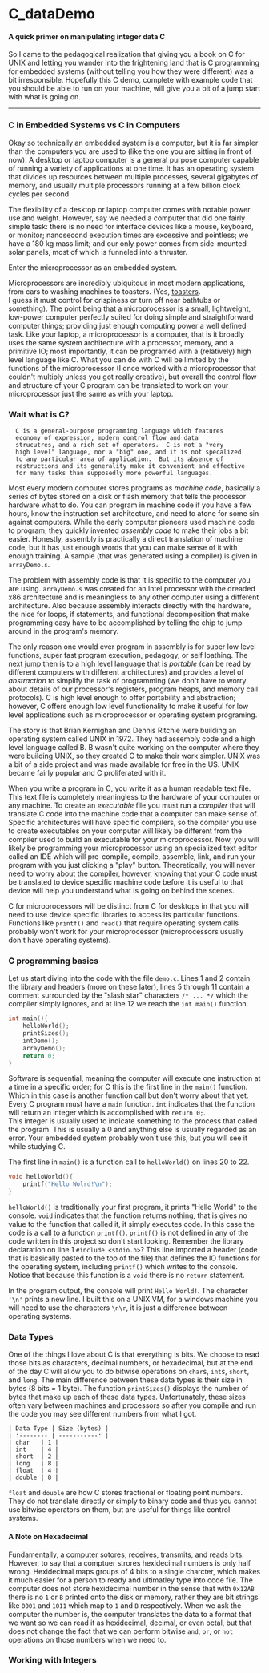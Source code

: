 # C_dataDemo
#### A quick primer on manipulating integer data C

So I came to the pedagogical realization that giving you a book on C for UNIX 
and letting you wander into the frightening land that is C programming for 
embedded systems (without telling you how they were different) was a bit 
irresponsible.  Hopefully this C demo, complete with example code that you 
should be able to run on your machine, will give you a bit of a jump start with 
what is going on.

---

### C in Embedded Systems vs C in Computers

Okay so technically an embedded system is a computer, but it is far simpler 
than the computers you are used to (like the one you are sitting in front of 
now).  A desktop or laptop computer is a general purpose computer capable of 
running a variety of applications at one time.  It has an operating system that 
divides up resources between multiple processes, several gigabytes of 
memory, and usually multiple processors running at a few billion clock cycles 
per second.

The flexibility of a desktop or laptop computer comes with notable power use 
and weight.  However, say we needed a computer that did one fairly simple task: 
there is no need for interface devices like a mouse, keyboard, or monitor; 
nanosecond execution times are excessive and pointless; we have a 180 kg mass 
limit; and our only power comes from side-mounted solar panels, most of which is 
funneled into a thruster.

Enter the microprocessor as an embedded system.

Microprocessors are incredibly ubiquitous in most modern applications, from 
cars to washing machines to toasters. (Yes, [toasters](http://cache.freescale.com/files/microcontrollers/doc/app_note/AN3414.pdf).  
I guess it must control for crispiness or turn off near bathtubs or something).
The point being that a microprocessor is a small, lightweight, low-power 
computer  perfectly suited for doing simple and straightforward computer things;
providing just enough computing power a well defined task.  Like your laptop, a 
microprocessor is a computer, that is it broadly uses the same system 
architecture with a processor, memory, and a primitive IO; 
most importantly, it can be 
programed with a (relatively) high level language like C.  What you can do with 
C will be limited by the functions of the microprocessor (I once worked with a 
microprocessor that couldn't multiply unless you got really creative),
but overall the control flow and structure of your C program can be translated
to work on your microprocessor just the same as with your laptop.

### Wait what is C?

```
  C is a general-purpose programming language which features 
  economy of expression, modern control flow and data 
  strucutres, and a rich set of operators.  C is not a "very
  high level" language, nor a "big" one, and it is not specalized
  to any particular area of application.  But its absence of
  restructions and its generality make it convenient and effective
  for many tasks than supposedly more powerful languages.
```

Most every modern computer stores programs as *machine code*, basically a series 
of bytes stored on a disk or flash memory that tells the processor hardware what 
to do.  You can program in machine code if you have a few hours, know the 
instruction set architecture, and need to atone for some sin against computers.
While the early computer pioneers used machine code to program, they quickly 
invented *assembly code* to make their jobs a bit easier.  Honestly, assembly is
practically a direct translation of machine code, but it has just enough words 
that you can make sense of it with enough training.  A sample (that was
generated using a compiler) is given in `arrayDemo.s`.

The problem with assembly code is that it is specific to the computer you are 
using.  `arrayDemo.s` was created for an Intel processor with the dreaded x86 
architecture and is meaningless to any other computer using a different 
architecture.  Also because assembly interacts directly with the hardware, 
the nice for loops, if statements, and functional decomposition that make 
programming easy have to be accomplished by telling the chip to jump around in 
the program's memory.

The only reason one would ever program in assembly is for super low level 
functions, super fast program execution, pedagogy, or self loathing.  The next 
jump then is to a high level language that is *portable* (can be read by 
different computers with different architectures) and provides a level of 
*abstraction* to simplify the task of programming (we don't have to worry about
details of our processor's registers, program heaps, and memory call protocols).
C is high level enough to offer portability and abstraction; however, C offers
enough low level functionality to make it useful for low level applications 
such as microprocessor or  operating system programing.

The story is that Brian Kernighan and Dennis Ritchie were building an operating 
system called UNIX in 1972.  They had assembly code and a high level language 
called B.  B wasn't quite working on the computer where they were building UNIX,
so they created C to make their work simpler.  UNIX was a bit of a side project
and was made available for free in the US.  UNIX  became fairly popular and C 
proliferated with it.

When you write a program in C, you write it as a human readable text file.  
This text file is completely meaningless to the hardware of your computer or any
machine.  To create an *executable* file
you must run a *compiler* that will translate C code into the
machine code that a computer can make sense of.  Specific architectures will 
have specific compilers, so the compiler you use to create executables on your 
computer will likely be different from the compiler used to build an executable
for your microprocessor.  Now, you will likely be programming your 
microprocessor using an specialized text editor called an IDE which will 
pre-compile, compile, assemble, link, and run your program with you just 
clicking a "play" button.  Theoretically, you will never need to worry about the
compiler, however, knowing that your C code must be translated to device
specific machine code before it is useful to that device will help you 
understand what is going on behind the scenes.

C for microprocessors will be distinct from C for desktops in that you will need
to use device specific libraries to access its particular functions.  Functions
like `printf()` and `read()` that require operating system calls probably won't
work for your microprocessor (microprocessors usually don't have operating 
systems).

### C programming basics

Let us start diving into the code with the file `demo.c`.  Lines 1 and 2 
contain the library and headers (more on these later), lines 5 through 11 
contain a comment surrounded by the "slash star" characters `/* ... */` which 
the compiler simply ignores, and at line 12 we reach the `int main()` function. 
```c
int main(){
	helloWorld();
	printSizes();
	intDemo();
	arrayDemo();
	return 0;
}
```
Software is sequential, meaning the computer will execute one instruction at a 
time in a specific order; for C this is the first line in the `main()` 
function.  Which in this case is another function call but don't worry about 
that yet.  Every C program must have a `main` function.  `int` indicates that 
the function will return an integer which is accomplished with `return 0;`.  
This integer is usually used to indicate something to the process that called 
the program.  This is usually a 0 and anything else is usually regarded as an 
error.  Your embedded system probably won't use this, but you will see it while
studying C.

The first line in `main()` is a function call to `helloWorld()` on lines 20 to 
22.
```c
void helloWorld(){
	printf("Hello Wolrd!\n");
}
```
`helloWorld()` is traditionally your first program, it prints "Hello World" to 
the console.  `void` indicates that the function returns nothing, that is gives 
no value to the function that called it, it simply executes code.  In this case 
the code is a call to a function `printf()`.  `printf()` is not defined in any 
of the code written in this project so don't start looking.  Remember the 
library declaration on line 1 `#include <stdio.h>`?  This line imported a header
(code that is basically pasted to the top of the file) that defines the IO 
functions for the operating system, including `printf()` which writes to the 
console.  Notice that because this function is a `void` there is no `return` 
statement.

In the program output, the console will print `Hello World!`.  The character
`'\n'` prints a new line.  I built this on a UNIX VM, for a windows machine you 
will need to use the characters `\n\r`, it is just a difference between
operating systems. 

### Data Types

One of the things I love about C is that everything is bits.  We choose to read
those bits as characters, decimal numbers, or hexadecimal, but at the end of the
day C will allow you to do bitwise operations on `char`s, `int`s, `short`, and 
`long`.  The main difference between these data types is their size in bytes 
(8 bits = 1 byte).  The function `printSizes()` displays the number of bytes 
that make up each of these data types.  Unfortunately, these sizes often vary 
between machines and processors so after you compile and run the code you may 
see different numbers from what I got.

	| Data Type | Size (bytes) |
	| :-------- | -----------: |
	| char   | 1 |
	| int    | 4 |
	| short  | 2 |
	| long   | 8 |
	| float  | 4 |
	| double | 8 |
	
`float` and `double` are how C stores fractional or floating point numbers. 
They do not translate directly or simply to binary code and thus you cannot use
bitwise operators on them, but are useful for things like control systems.  

#### A Note on Hexadecimal

Fundamentally, a computer sotores, receives, transmits, and reads bits.  However, to say that a comptuer strores hexidecimal numbers is only half wrong.  Hexidecimal maps groups of 4 bits to a single charcter, which makes it much easier for a person to ready and ultimatley type into code file.  The computer does not store hexidecimal number in the sense that with `0x12AB` there is no `1` or `B` printed onto the disk or memory, rather they are bit strings like `0001` and `1011` which map to `1` and `B` respectively.  When we ask the computer the number is, the computer translates the data to a format that we want so we can read it as hexidecimal, decimal, or even octal, but that does not change the fact that we can perform bitwise `and`, `or`, or `not` operations on those numbers when we need to.

### Working with Integers


